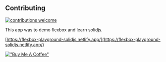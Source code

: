 ## Contributing
[![contributions welcome](https://img.shields.io/badge/contributions-welcome-brightgreen.svg?style=flat)](https://github.com/dwyl/esta/issues)

This app was to demo flexbox and learn solidjs.

[https://flexbox-playground-solidjs.netlify.app/](https://flexbox-playground-solidjs.netlify.app/)

[!["Buy Me A Coffee"](https://www.buymeacoffee.com/assets/img/custom_images/orange_img.png)](https://www.buymeacoffee.com/chadalen)
